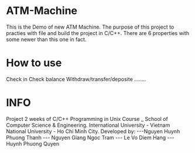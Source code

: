 #	ATM-Machine
 This is the Demo of new ATM Machine.
 The purpose of this project to practies with file and build the project in C/C++.
 There are 6 properties with some newer than this one in fact.
#	How to use
 Check in 
 Check balance
 Withdraw/transfer/deposite
........
#	INFO
 Project 2 weeks of C/C++ Programming in Unix Course _ School of Computer Science & Engineering.
 International University - Vietnam National University - Ho Chi Minh City. 
 Developed by: ---Nguyen Huynh Phuong Thanh --- Nguyen Giang Ngoc Tram --- Le Vo Diem Hang --- Huynh Phuong Quyen
